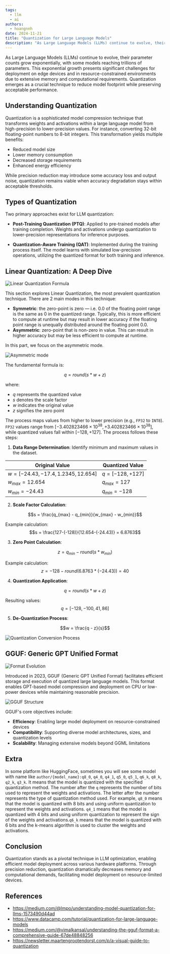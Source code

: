 ```yaml
---
tags:
  - llm
  - ai
authors:
  - hoangnnh
date: 2024-11-21
title: "Quantization for Large Language Models"
description: "As Large Language Models (LLMs) continue to evolve, their parameter counts grow exponentially, with some models reaching trillions of parameters. This exponential growth presents significant challenges for deployment on edge devices and in resource-constrained environments due to extensive memory and computational requirements. Quantization emerges as a crucial technique to reduce model footprint while preserving acceptable performance."
---
```



As Large Language Models (LLMs) continue to evolve, their parameter counts grow exponentially, with some models reaching trillions of parameters. This exponential growth presents significant challenges for deployment on edge devices and in resource-constrained environments due to extensive memory and computational requirements. Quantization emerges as a crucial technique to reduce model footprint while preserving acceptable performance.

## Understanding Quantization

Quantization is a sophisticated model compression technique that transforms weights and activations within a large language model from high-precision to lower-precision values. For instance, converting 32-bit floating-point numbers to 8-bit integers. This transformation yields multiple benefits:

- Reduced model size
- Lower memory consumption
- Decreased storage requirements
- Enhanced energy efficiency

While precision reduction may introduce some accuracy loss and output noise, quantization remains viable when accuracy degradation stays within acceptable thresholds.

## Types of Quantization

Two primary approaches exist for LLM quantization:

* **Post-Training Quantization (PTQ)**: Applied to pre-trained models after training completion. Weights and activations undergo quantization to lower-precision representations for inference purposes.

* **Quantization-Aware Training (QAT)**: Implemented during the training process itself. The model learns with simulated low-precision operations, utilizing the quantized format for both training and inference.

## Linear Quantization: A Deep Dive

![Linear Quantization Formula](assets/quantization-in-llm-linear.webp)

This section explores Linear Quantization, the most prevalent quantization technique. There are 2 main modes in this technique: 
 - **Symmetric**: the zero-point is zero — i.e. 0.0 of the floating point range is the same as 0 in the quantized range. Typically, this is more efficient to compute at runtime but may result in lower accuracy if the floating point range is unequally distributed around the floating point 0.0.
 -  **Asymmetric**: zero-point that is non-zero in value. This can result in higher accuracy but may be less efficient to compute at runtime.

In this part, we focus on the asymmetric mode.

![Asymmetric mode](./assets/quantization-in-llm-formula.webp)

The fundamental formula is:

$$q = round(s * w + z)$$

where:

* $q$ represents the quantized value
* $s$ denotes the scale factor
* $w$ indicates the original value
* $z$ signifies the zero point

The process maps values from higher to lower precision (e.g., `FP32` to `INT8`). `FP32` values range from $[-3.402823466 \times 10^{38}, +3.402823466 \times 10^{38}]$, while quantized values fall within $[-128, +127]$. The process follows these steps:

1. **Data Range Determination**: Identify minimum and maximum values in the dataset.

<div align="center">

| Original Value | Quantized Value |
|---------------|-----------------|
| $w = [-24.43, -17.4, 1.2345, 12.654]$ | $q = [-128, +127]$ |
| $w_{max} = 12.654$ | $q_{max} = 127$ |
| $w_{min} = -24.43$ | $q_{min} = -128$ |

</div>

2. **Scale Factor Calculation**:

$$s = \frac{q_{max} - q_{min}}{w_{max} - w_{min}}$$

Example calculation:
$$s = \frac{127-(-128)}{12.654-(-24.43)} = 6.8763$$

3. **Zero Point Calculation**:

$$z = q_{min} - round(s * w_{min})$$

Example calculation:
$$z = -128 - round(6.8763 * (-24.43)) = 40$$

4. **Quantization Application**:

$$q = round(s * w + z)$$

Resulting values:
$$q = [-128, -100, 41, 86]$$

5. **De-Quantization Process**:

$$w = \frac{q - z}{s}$$

![Quantization Conversion Process](assets/quantization-in-llm-convert.webp)

## GGUF: Generic GPT Unified Format

![Format Evolution](assets/quantization-in-llm-format-evolution.webp)

Introduced in 2023, GGUF (Generic GPT Unified Format) facilitates efficient storage and execution of quantized large language models. This format enables GPT-based model compression and deployment on CPU or low-power devices while maintaining reasonable precision.

![GGUF Structure](assets/quantization-in-llm-gguf.webp)

GGUF's core objectives include:

* **Efficiency**: Enabling large model deployment on resource-constrained devices
* **Compatibility**: Supporting diverse model architectures, sizes, and quantization levels
* **Scalability**: Managing extensive models beyond GGML limitations

## Extra
In some platform like HuggingFace, sometimes you will see some model with name like `author/{model_name}:q8_0`, `q4_0`, `q4_1`, `q5_0`, `q5_1`, `q6_k`, `q8_k`, `q2_k`, `q3_k`. It means that the model is quantized with the specified quantization method. The number after the `q` represents the number of bits used to represent the weights and activations. The letter after the number represents the type of quantization method used. For example, `q8_0` means that the model is quantized with 8 bits and using uniform quantization to represent the weights and activations. `q4_1` means that the model is quantized with 4 bits and using uniform quantization to represent the sign of the weights and activations.`q6_k` means that the model is quantized with 6 bits and the k-means algorithm is used to cluster the weights and activations.


## Conclusion

Quantization stands as a pivotal technique in LLM optimization, enabling efficient model deployment across various hardware platforms. Through precision reduction, quantization dramatically decreases memory and computational demands, facilitating model deployment on resource-limited devices.

## References

* https://medium.com/@lmpo/understanding-model-quantization-for-llms-1573490d44ad
* https://www.datacamp.com/tutorial/quantization-for-large-language-models
* https://medium.com/@vimalkansal/understanding-the-gguf-format-a-comprehensive-guide-67de48848256
* https://newsletter.maartengrootendorst.com/p/a-visual-guide-to-quantization